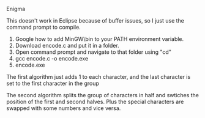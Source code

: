 Enigma

This doesn't work in Eclipse because of buffer issues, so I just use the command prompt to compile.

1. Google how to add MinGW\bin to your PATH environment variable.
2. Download encode.c and put it in a folder.
2. Open command prompt and navigate to that folder using "cd"
3. gcc encode.c -o encode.exe
4. encode.exe

The first algorithm just adds 1 to each character, and the last character is set to the first character in the group

The second algorithm splits the group of characters in half and swtiches the position of the first and second halves.  Plus the special characters are swapped with some numbers and vice versa.
